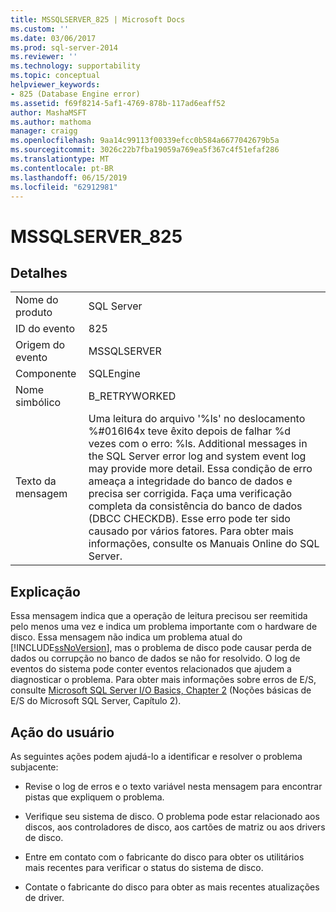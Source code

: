 ```yaml
---
title: MSSQLSERVER_825 | Microsoft Docs
ms.custom: ''
ms.date: 03/06/2017
ms.prod: sql-server-2014
ms.reviewer: ''
ms.technology: supportability
ms.topic: conceptual
helpviewer_keywords:
- 825 (Database Engine error)
ms.assetid: f69f8214-5af1-4769-878b-117ad6eaff52
author: MashaMSFT
ms.author: mathoma
manager: craigg
ms.openlocfilehash: 9aa14c99113f00339efcc0b584a6677042679b5a
ms.sourcegitcommit: 3026c22b7fba19059a769ea5f367c4f51efaf286
ms.translationtype: MT
ms.contentlocale: pt-BR
ms.lasthandoff: 06/15/2019
ms.locfileid: "62912981"
---
```

# <a name="mssqlserver825"></a>MSSQLSERVER_825
    
## <a name="details"></a>Detalhes  
  
|||  
|-|-|  
|Nome do produto|SQL Server|  
|ID do evento|825|  
|Origem do evento|MSSQLSERVER|  
|Componente|SQLEngine|  
|Nome simbólico|B_RETRYWORKED|  
|Texto da mensagem|Uma leitura do arquivo '%ls' no deslocamento %#016I64x teve êxito depois de falhar %d vezes com o erro: %ls. Additional messages in the SQL Server error log and system event log may provide more detail. Essa condição de erro ameaça a integridade do banco de dados e precisa ser corrigida. Faça uma verificação completa da consistência do banco de dados (DBCC CHECKDB). Esse erro pode ter sido causado por vários fatores. Para obter mais informações, consulte os Manuais Online do SQL Server.|  
  
## <a name="explanation"></a>Explicação  
 Essa mensagem indica que a operação de leitura precisou ser reemitida pelo menos uma vez e indica um problema importante com o hardware de disco. Essa mensagem não indica um problema atual do [!INCLUDE[ssNoVersion](../../includes/ssnoversion-md.md)], mas o problema de disco pode causar perda de dados ou corrupção no banco de dados se não for resolvido. O log de eventos do sistema pode conter eventos relacionados que ajudem a diagnosticar o problema. Para obter mais informações sobre erros de E/S, consulte [Microsoft SQL Server I/O Basics, Chapter 2](/previous-versions/sql/sql-server-2005/administrator/cc917726(v=technet.10)) (Noções básicas de E/S do Microsoft SQL Server, Capítulo 2).  
  
## <a name="user-action"></a>Ação do usuário  
 As seguintes ações podem ajudá-lo a identificar e resolver o problema subjacente:  
  
-   Revise o log de erros e o texto variável nesta mensagem para encontrar pistas que expliquem o problema.  
  
-   Verifique seu sistema de disco. O problema pode estar relacionado aos discos, aos controladores de disco, aos cartões de matriz ou aos drivers de disco.  
  
-   Entre em contato com o fabricante do disco para obter os utilitários mais recentes para verificar o status do sistema de disco.  
  
-   Contate o fabricante do disco para obter as mais recentes atualizações de driver.  
  
  
